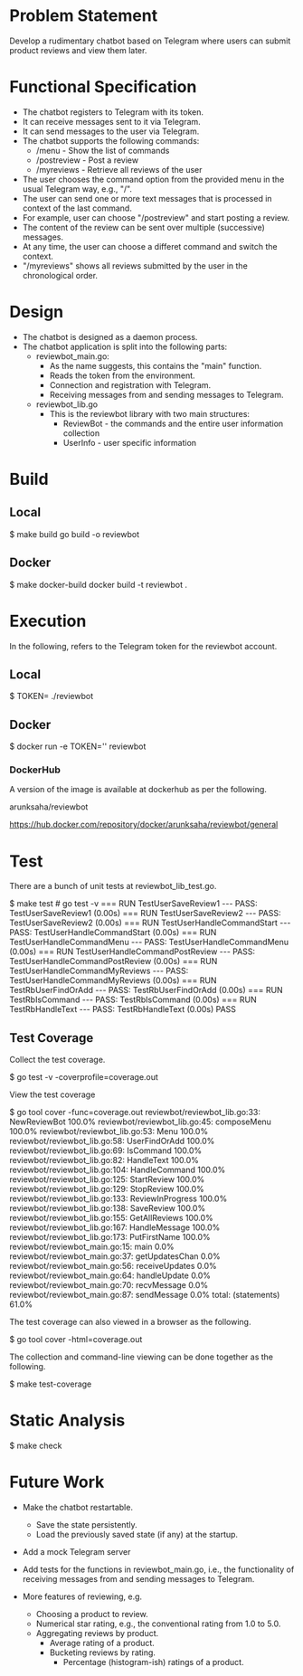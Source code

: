 # Problem Statement

Develop a rudimentary chatbot based on Telegram where users can submit product reviews and view them later.

# Functional Specification

  - The chatbot registers to Telegram with its token.
  - It can receive messages sent to it via Telegram.
  - It can send messages to the user via Telegram.
  - The chatbot supports the following commands:
    - /menu       - Show the list of commands
    - /postreview - Post a review
    - /myreviews  - Retrieve all reviews of the user
  - The user chooses the command option from the provided menu in the usual Telegram way, e.g., "/<command>".
  - The user can send one or more text messages that is processed in context of the last command.
  - For example, user can choose "/postreview" and start posting a review.
  - The content of the review can be sent over multiple (successive) messages. 
  - At any time, the user can choose a differet command and switch the context. 
  - "/myreviews" shows all reviews submitted by the user in the chronological order.

# Design

  - The chatbot is designed as a daemon process.
  - The chatbot application is split into the following parts:
    - reviewbot_main.go: 
      - As the name suggests, this contains the "main" function.
      - Reads the token from the environment.
      - Connection and registration with Telegram.
      - Receiving messages from and sending messages to Telegram.
    - reviewbot_lib.go
      - This is the reviewbot library with two main structures:
        - ReviewBot - the commands and the entire user information collection
        - UserInfo - user specific information

# Build

## Local

  $ make build
  go build -o reviewbot

## Docker

  $ make docker-build
  docker build -t reviewbot .
  <long output trimmed>

# Execution

In the following, <token> refers to the Telegram token for the reviewbot account.

## Local

  $ TOKEN=<token> ./reviewbot

## Docker

  $ docker run -e TOKEN='<token>' reviewbot

### DockerHub

A version of the image is available at dockerhub as per the following.

  arunksaha/reviewbot

  https://hub.docker.com/repository/docker/arunksaha/reviewbot/general

# Test

There are a bunch of unit tests at reviewbot_lib_test.go.

  $ make test # go test -v
  === RUN   TestUserSaveReview1
  --- PASS: TestUserSaveReview1 (0.00s)
  === RUN   TestUserSaveReview2
  --- PASS: TestUserSaveReview2 (0.00s)
  === RUN   TestUserHandleCommandStart
  --- PASS: TestUserHandleCommandStart (0.00s)
  === RUN   TestUserHandleCommandMenu
  --- PASS: TestUserHandleCommandMenu (0.00s)
  === RUN   TestUserHandleCommandPostReview
  --- PASS: TestUserHandleCommandPostReview (0.00s)
  === RUN   TestUserHandleCommandMyReviews
  --- PASS: TestUserHandleCommandMyReviews (0.00s)
  === RUN   TestRbUserFindOrAdd
  --- PASS: TestRbUserFindOrAdd (0.00s)
  === RUN   TestRbIsCommand
  --- PASS: TestRbIsCommand (0.00s)
  === RUN   TestRbHandleText
  --- PASS: TestRbHandleText (0.00s)
  PASS

## Test Coverage

Collect the test coverage.

  $ go test -v -coverprofile=coverage.out

View the test coverage

  $ go tool cover -func=coverage.out 
  reviewbot/reviewbot_lib.go:33:	NewReviewBot		100.0%
  reviewbot/reviewbot_lib.go:45:	composeMenu		100.0%
  reviewbot/reviewbot_lib.go:53:	Menu			100.0%
  reviewbot/reviewbot_lib.go:58:	UserFindOrAdd		100.0%
  reviewbot/reviewbot_lib.go:69:	IsCommand		100.0%
  reviewbot/reviewbot_lib.go:82:	HandleText		100.0%
  reviewbot/reviewbot_lib.go:104:	HandleCommand		100.0%
  reviewbot/reviewbot_lib.go:125:	StartReview		100.0%
  reviewbot/reviewbot_lib.go:129:	StopReview		100.0%
  reviewbot/reviewbot_lib.go:133:	ReviewInProgress	100.0%
  reviewbot/reviewbot_lib.go:138:	SaveReview		100.0%
  reviewbot/reviewbot_lib.go:155:	GetAllReviews		100.0%
  reviewbot/reviewbot_lib.go:167:	HandleMessage		100.0%
  reviewbot/reviewbot_lib.go:173:	PutFirstName		100.0%
  reviewbot/reviewbot_main.go:15:	main			0.0%
  reviewbot/reviewbot_main.go:37:	getUpdatesChan		0.0%
  reviewbot/reviewbot_main.go:56:	receiveUpdates		0.0%
  reviewbot/reviewbot_main.go:64:	handleUpdate		0.0%
  reviewbot/reviewbot_main.go:70:	recvMessage		0.0%
  reviewbot/reviewbot_main.go:87:	sendMessage		0.0%
  total:							(statements)		61.0%

The test coverage can also viewed in a browser as the following.

  $ go tool cover -html=coverage.out

The collection and command-line viewing can be done together as the following.

  $ make test-coverage

# Static Analysis

  $ make check

# Future Work
  
  - Make the chatbot restartable.
    - Save the state persistently.
    - Load the previously saved state (if any) at the startup.

  - Add a mock Telegram server

  - Add tests for the functions in reviewbot_main.go, i.e., the functionality of receiving messages from and sending messages to Telegram.

  - More features of reviewing, e.g.
    - Choosing a product to review.
    - Numerical star rating, e.g., the conventional rating from 1.0 to 5.0.
    - Aggregating reviews by product.
      - Average rating of a product.
      - Bucketing reviews by rating.
        - Percentage (histogram-ish) ratings of a product.

